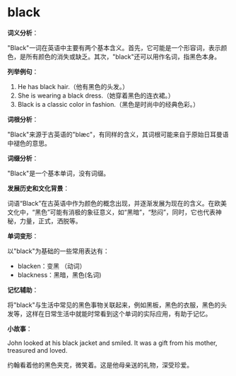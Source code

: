 # black

**词义分析**：

  

"Black"一词在英语中主要有两个基本含义。首先，它可能是一个形容词，表示颜色，是所有颜色的消失或缺乏。其次，"black"还可以用作名词，指黑色本身。

  

**列举例句**：

  

1.  He has black hair.（他有黑色的头发。）
2.  She is wearing a black dress.（她穿着黑色的连衣裙。）
3.  Black is a classic color in fashion.（黑色是时尚中的经典色彩。）

  

**词根分析**：

  

"Black"来源于古英语的"blæc"，有同样的含义，其词根可能来自于原始日耳曼语中褪色的意思。

  

**词缀分析**：

  

"Black"是一个基本单词，没有词缀。

  

**发展历史和文化背景**：

  

词语“Black”在古英语中作为颜色的概念出现，并逐渐发展为现在的含义。在欧美文化中，“黑色”可能有消极的象征意义，如“黑暗”，“愁闷”，同时，它也代表神秘，力量，正式，洒脱等。

  

**单词变形**：

  

以"black"为基础的一些常用表达有：

  

*   blacken：变黑 （动词）
*   blackness：黑暗，黑色(名词)

  

**记忆辅助**：

  

将"black"与生活中常见的黑色事物关联起来，例如黑板，黑色的衣服，黑色的头发等，这样在日常生活中就能时常看到这个单词的实际应用，有助于记忆。

  

**小故事**：

  

John looked at his black jacket and smiled. It was a gift from his mother, treasured and loved.

  

约翰看着他的黑色夹克，微笑着。这是他母亲送的礼物，深受珍爱。
